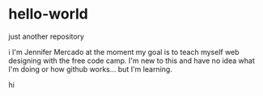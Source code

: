 # hello-world
just another repository

i I'm Jennifer Mercado at the moment my goal is to teach myself web designing with the free code camp. I'm new to this and have no idea what I'm doing or how github works... but I'm learning. 
<p> hi</p> 
